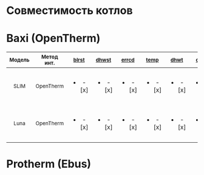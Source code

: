 # Совместимость котлов
[boiler.status]: ## "thermo.boiler.status (bool)"
[dhw.status]: ## "thermo.dhw.status (bool)"
[ot.error_code]: ## "thermo.ot.error_code (int)"
[boiler.temperature]: ## "thermo.boiler.temperature (float) "
[dhw.temperature]: ## "thermo.dhw.temperature (float)"
[boiler.temperature_outside]: ## "thermo.boiler.temperature_outside (float)"
[boiler.return_temperature]: ## "thermo.boiler.return_temperature (float)"
[boiler.modulation]: ## "thermo.boiler.modulation (float)"
[boiler.pressure]: ## "thermo.boiler.pressure (float)"
[bus_error_count]: ## "thermo.ot.bus_error_count (float)"
[bus_state]: ## "thermo.ot.bus_state (float) "
[boiler.target_temperature]: ## "thermo.boiler.target_temperature (float)"
[dhw.target_temperature]: ## "thermo.dhw.target_temperature (float)"
[boiler.max_temperature]: ## "thermo.boiler.max_temperature (float)"



# Baxi (OpenTherm)

|<sup>Модель</sup> |<sup> Метод инт. </sup>| <sup> [blrst][boiler.status] </sup>|<sup> [dhwst][dhw.status]</sup>| <sup>[errcd][ot.error_code]</sup>|<sup>[temp][boiler.temperature]</sup>| <sup>[dhwt][dhw.temperature]</sup>| <sup>[outs][boiler.temperature_outside]</sup>| <sup>[rett][boiler.return_temperature]</sup>|<sup>[modul][boiler.modulation]</sup>|<sup>[prss][boiler.pressure]</sup>|<sup>[state][bus_state]</sup>|<sup> [blrtarget][boiler.target_temperature]</sup>|<sup>[dhwtrg][dhw.target_temperature]</sup>|<sup>[maxtemp][boiler.max_temperature]</sup>|
|:-:|:-:|:-:|:-:|:-:|:-:|:-:|:-:|:-:|:-:|:-:|:-:|:-:|:-:|:-|
|<sup>SLIM</sup>|<sup>OpenTherm</sup>|<ul><li>- [x] </li></ul>|<ul><li>- [x] </li></ul>|<ul><li>- [x] </li></ul>|<ul><li>- [x] </li></ul>|<ul><li>- [x] </li></ul>|<ul><li>- [x] </li></ul>|<ul><li>- [ ] </li></ul>|<ul><li>- [ ] </li></ul>|<ul><li>- [ ] </li></ul>|<ul><li>- [x] </li></ul>|<ul><li>- [x] </li></ul>|<ul><li>- [x] </li></ul>|<ul><li>- [x] </li></ul>|
|<sup>Luna</sup>|<sup>OpenTherm</sup>|<ul><li>- [x] </li></ul>|<ul><li>- [x] </li></ul>|<ul><li>- [x] </li></ul>|<ul><li>- [x] </li></ul>|<ul><li>- [x] </li></ul>|<ul><li>- [x] </li></ul>|<ul><li>- [ ] </li></ul>|<ul><li>- [x] </li></ul>|<ul><li>- [x] </li></ul>|<ul><li>- [x] </li></ul>|<ul><li>- [x] </li></ul>|<ul><li>- [x] </li></ul>|<ul><li>- [x] </li></ul>|

# Protherm (Ebus)




